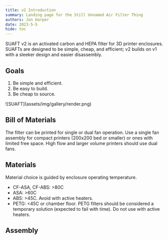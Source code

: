 ```yaml
---
title: v2 Introduction
summary: Landing page for the Still Unnamed Air Filter Thing
authors: Jon Harper
date: 2023-5-5
hide: toc
---
```


<div markdown class="jh-grid-container jh-grid-2">
<div markdown class="jh-card">

SUAFT v2 is an activated carbon and HEPA filter for 3D printer enclosures. SUAFTs are designed to be simple, cheap, and efficient; v2 builds on v1 with a sleeker design and easier disassembly.

## Goals

1. Be simple and efficient.
2. Be easy to build.
3. Be cheap to source.
</div>
<div markdown class="jh-grid-img">
![SUAFT](assets/img/gallery/render.png)
</div>
</div>

## Bill of Materials

The filter can be printed for single or dual fan operation. Use a single fan assembly for compact printers (200x200 bed or smaller) or ones with limited free space. High flow and larger volume printers should use dual fans.
<!-- 
[Single Fan BOM](single.md){ .md-button }

[Dual Fan BOM](dual.md){ .md-button } -->

## Materials

Material choice is guided by enclosure operating temperature.

- CF-ASA, CF-ABS: >80C
- ASA: >60C
- ABS: >45C. Avoid with active heaters.
- PETG: <45C or chamber floor. PETG filters should be considered a temporary solution (expected to fail with time). Do not use with active heaters.

## Assembly
<!-- 
[Heat Set Insert Locations](inserts.md){ .md-button }

[Assembly Guide](assembly.md){ .md-button } -->